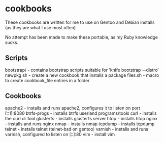 cookbooks
=========

These cookbooks are written for me to use on Gentoo and Debian installs
(as they are what I use most often)

No attempt has been made to make these portable, as my Ruby knowledge sucks.

Scripts
-------

bootstrap/ - contains bootstrap scripts suitable for 'knife bootstrap --distro'
newpkg.sh - create a new cookbook that installs a package
files.sh - macro to create cookbook\_file entries in a folder

Cookbooks
---------

apache2 - installs and runs apache2, configures it to listen on port [::1]:8080
btrfs-progs - installs btrfs userland programs/tools
curl - installs the curl cli tool
glusterfs - installs glusterfs server
htop - installs htop
nginx - installs and runs nginx
nmap - installs nmap
tcpdump - installs tcpdump
telnet - installs telnet (telnet-bsd on gentoo)
varnish - installs and runs varnish, configured to listen on [::]:80
vim - install vim
